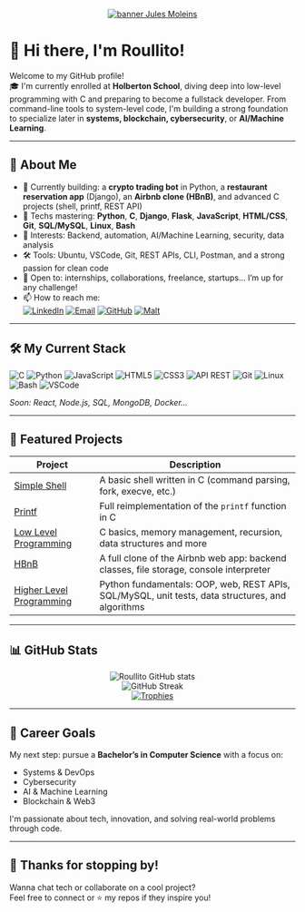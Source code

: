 <p align="center">
  <a href="https://github.com/Roullito" target="_blank">
    <img src="https://capsule-render.vercel.app/api?type=waving&color=0:2980b9,100:6dd5fa&height=200&section=header&text=Roullito%20🚀&fontSize=40&fontAlignY=35&desc=Holberton%20School%20Developer&descAlignY=60&descAlign=60" alt="banner Jules Moleins"/>
  </a>
</p>

# 👋 Hi there, I'm Roullito!

Welcome to my GitHub profile!  
🎓 I'm currently enrolled at **Holberton School**, diving deep into low-level programming with C and preparing to become a fullstack developer. From command-line tools to system-level code, I'm building a strong foundation to specialize later in **systems, blockchain, cybersecurity**, or **AI/Machine Learning**.

---

## 🚀 About Me

- 🔭 Currently building: a **crypto trading bot** in Python, a **restaurant reservation app** (Django), an **Airbnb clone (HBnB)**, and advanced C projects (shell, printf, REST API)
- 🌱 Techs mastering: **Python**, **C**, **Django**, **Flask**, **JavaScript**, **HTML/CSS**, **Git**, **SQL/MySQL**, **Linux**, **Bash**
- 🧠 Interests: Backend, automation, AI/Machine Learning, security, data analysis
- 🛠 Tools: Ubuntu, VSCode, Git, REST APIs, CLI, Postman, and a strong passion for clean code
- 💼 Open to: internships, collaborations, freelance, startups… I’m up for any challenge!
- 📫 How to reach me:  
[![LinkedIn](https://img.shields.io/badge/LinkedIn-Connect-blue?style=flat&logo=linkedin&logoColor=white)](https://www.linkedin.com/in/jules-moleins-1a8b112b2)
[![Email](https://img.shields.io/badge/Email-jmoleins@gmail.com-D14836?style=flat&logo=gmail&logoColor=white)](mailto:jmoleins@gmail.com)
[![GitHub](https://img.shields.io/badge/GitHub-Roullito-181717?style=flat&logo=github&logoColor=white)](https://github.com/Roullito)
[![Malt](https://img.shields.io/badge/Malt-Freelance-EF426F?style=flat&logo=malt&logoColor=white)](https://www.malt.fr/profile/julesmoleins)

  
---

## 🛠️ My Current Stack

![C](https://img.shields.io/badge/C-00599C?style=for-the-badge&logo=c&logoColor=white)
![Python](https://img.shields.io/badge/Python-3776AB?style=for-the-badge&logo=python&logoColor=white)
![JavaScript](https://img.shields.io/badge/JavaScript-F7DF1E?style=for-the-badge&logo=javascript&logoColor=black)
![HTML5](https://img.shields.io/badge/HTML5-E34F26?style=for-the-badge&logo=html5&logoColor=white)
![CSS3](https://img.shields.io/badge/CSS3-1572B6?style=for-the-badge&logo=css3&logoColor=white)
![API REST](https://img.shields.io/badge/API-REST-6DB33F?style=for-the-badge&logo=spring&logoColor=white)
![Git](https://img.shields.io/badge/Git-F05032?style=for-the-badge&logo=git&logoColor=white)
![Linux](https://img.shields.io/badge/Linux-FCC624?style=for-the-badge&logo=linux&logoColor=black)
![Bash](https://img.shields.io/badge/Bash-121011?style=for-the-badge&logo=gnubash&logoColor=white)
![VSCode](https://img.shields.io/badge/VSCode-007ACC?style=for-the-badge&logo=visual-studio-code&logoColor=white)


_Soon: React, Node.js, SQL, MongoDB, Docker..._

---

## 📌 Featured Projects

| Project | Description |
|--------|-------------|
| [Simple Shell](https://github.com/Roullito/holbertonschool-simple_shell) | A basic shell written in C (command parsing, fork, execve, etc.) |
| [Printf](https://github.com/Roullito/holbertonschool-printf) | Full reimplementation of the `printf` function in C |
| [Low Level Programming](https://github.com/Roullito/holbertonschool-low_level_programming) | C basics, memory management, recursion, data structures and more |
| [HBnB](https://github.com/Roullito/holbertonschool-hbnb) | A full clone of the Airbnb web app: backend classes, file storage, console interpreter |
| [Higher Level Programming](https://github.com/Roullito/holbertonschool-higher_level_programming) | Python fundamentals: OOP, web, REST APIs, SQL/MySQL, unit tests, data structures, and algorithms |



---

## 📊 GitHub Stats

<p align="center">
  <img src="https://github-readme-stats.vercel.app/api?username=Roullito&show_icons=true&theme=tokyonight&v=2" alt="Roullito GitHub stats" />
  <br>
  <img src="https://streak-stats.demolab.com?user=Roullito&theme=tokyonight" alt="GitHub Streak" />
  <br>
  <a href="https://github.com/ryo-ma/github-profile-trophy">
    <img src="https://github-profile-trophy.vercel.app/?username=Roullito&theme=tokyonight&v=2" alt="Trophies" />
  </a>
</p>

---

## 🎯 Career Goals

My next step: pursue a **Bachelor’s in Computer Science** with a focus on:

- Systems & DevOps
- Cybersecurity
- AI & Machine Learning
- Blockchain & Web3

I'm passionate about tech, innovation, and solving real-world problems through code.

---

## 🖖 Thanks for stopping by!

Wanna chat tech or collaborate on a cool project?  
Feel free to connect or ⭐️ my repos if they inspire you!

